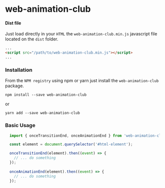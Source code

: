 # web-animation-club

#### Dist file
Just load directly in your `HTML` the `web-animation-club.min.js` javascript file located on the `dist` folder.
```html
... 
<script src="/path/to/web-animation-club.min.js"></script>
...
```

### Installation
From the `NPM registry` using npm or yarn just install the `web-animation-club` package.
```
npm install --save web-animation-club
```
or
```
yarn add --save web-animation-club
```

### Basic Usage
```jsx
  import { onceTransitionEnd, onceAnimationEnd } from 'web-animation-club';

  const element = document.querySelector('#html-element');

  onceTransitionEnd(element).then((event) => {
    // ... do something
  });
 
  onceAnimationEnd(element).then((event) => {
    // ... do something
  });
```
